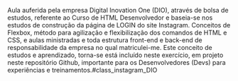 Aula auferida pela empresa Digital Inovation One (DIO), através de bolsa de estudos, referente ao Curso de HTML Desenvolvedor e baseia-se nos estudos de construção da página de LOGIN do site Instagram. Conceitos de Flexbox, método para agilização e flexibilização dos comandos de HTML e CSS, e aulas ministradas e toda estrutura front-end e back-end de responsabilidade da empresa no qual matriculei-me. Este conceito de estudos e aprendizado, torna-se está incluído neste exercício, em projeto neste repositório Github, importante para os Desenvolvedores (Devs) para experiências e treinamentos.#class_instagram_DIO
